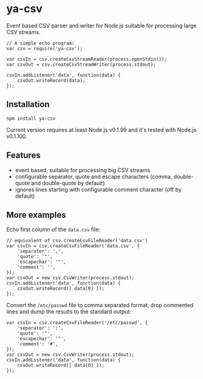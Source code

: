 # ya-csv

Event based CSV parser and writer for Node.js suitable for processing large CSV streams.

    // A simple echo program:
    var csv = require('ya-csv');

    var csvIn = csv.createCsvStreamReader(process.openStdin());
    var csvOut = csv.createCsvStreamWriter(process.stdout);

    csvIn.addListener('data', function(data) {
        csvOut.writeRecord(data);
    });

## Installation

    npm install ya-csv

Current version requires at least Node.js v0.1.99 and it's tested with Node.js v0.1.100.

## Features

 - event based, suitable for processing big CSV streams
 - configurable separator, quote and escape characters (comma, double-quote and double-quote by default)
- ignores lines starting with configurable comment character (off by default)

## More examples

Echo first column of the `data.csv` file:

    // equivalent of csv.createCsvFileReader('data.csv') 
    var csvIn = csv.createCsvFileReader('data.csv', {
        'separator': ',',
        'quote': '"',
        'escapechar': '"',       
        'comment': '',
    });
    var csvOut = new csv.CsvWriter(process.stdout);
    csvIn.addListener('data', function(data) {
        csvOut.writeRecord([ data[0] ]);
    });

Convert the `/etc/passwd` file to comma separated format, drop commented lines and dump the results to the standard output:

    var csvIn = csv.createCsvFileReader('/etc/passwd', {
        'separator': ':',
        'quote': '"',
        'escapechar': '"',       
        'comment': '#',
    });
    var csvOut = new csv.CsvWriter(process.stdout);
    csvIn.addListener('data', function(data) {
        csvOut.writeRecord([ data[0] ]);
    });
